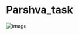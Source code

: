 # Parshva_task

![image](https://github.com/riyasai22/Parshva_task/assets/80235375/6b8cf8ee-cfdb-474b-9ad4-3d6557c4654f)
